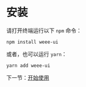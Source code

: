 # 安装

请打开终端运行以下 `npm` 命令：

```
npm install weee-ui
```

或者，也可以运行 `yarn`：

```
yarn add weee-ui
```

下一节：[开始使用](#/doc/get-started)